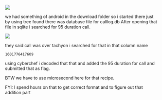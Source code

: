 ![](Pasted%20image%2020210428143640.png)

we had something of android in the download folder so i started there just by using tree  found there was database file for calllog.db After opening that file in sqlite i searched for 95 duration call. 

![](Pasted%20image%2020210428143957.png)

they said call was over tachyon i searched for that in that column name

```1601776417609```

using cyberchef i decoded that that and added the 95 duration for call and submitted that as flag.

BTW we have to use microsecond here for that recipe.

FYI: I spend hours on that to get correct format and to figure out that addition  part 
